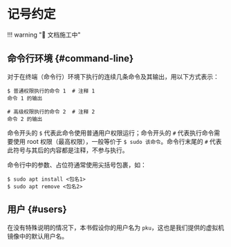 # 记号约定

!!! warning ":construction: 文档施工中"

## 命令行环境 {#command-line}

对于在终端（命令行）环境下执行的连续几条命令及其输出，用以下方式表示：

```console
$ 普通权限执行的命令 1  # 注释 1
命令 1 的输出

# 高级权限执行的命令 2  # 注释 2
命令 2 的输出

```

命令开头的 `$` 代表此命令使用普通用户权限运行；命令开头的 `#` 代表执行命令需要使用 root 权限（最高权限），一般等价于 `$ sudo 该命令`。命令行末尾的 `#` 代表此符号与其后的内容都是注释，不参与执行。

命令行中的参数、占位符通常使用尖括号包裹，如：

```console
$ sudo apt install <包名1>
$ sudo apt remove <包名2>
```

## 用户 {#users}

在没有特殊说明的情况下，本书假设你的用户名为 `pku`，这也是我们提供的虚拟机镜像中的默认用户名。
